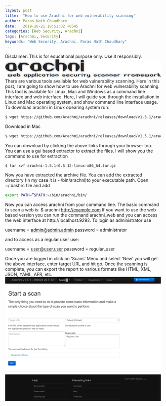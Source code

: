 ```yaml
---
layout: post
title:  "How to use Arachni for web vulnerability scanning"
author: Paras Nath Chaudhary
date:   2019-10-21 18:51:02 +0545
categories: [Web Security, Arachni]
tags: [Arachni, Security]
keywords: "Web Security, Arachni, Paras Nath Chaudhary"
---
```

Disclaimer: This is for educational purpose only. Use it responsibly.
![Arachni](/blog/assets/img/arachni.png)
There are various tools available for web vulnerability scanning. Here in this post, I am going to show how to use Arachni for web vulnerability scanning. This tool is available for Linux, Mac and Windows as a command line interface and web interface. Here, I will guide you through the installation in Linux and Mac operating system, and show command line interface usage.
To download arachni in Linux opearing system run:
<!--more-->
```bash
$ wget https://github.com/Arachni/arachni/releases/download/v1.5.1/arachni-1.5.1-0.5.12-linux-x86_64.tar.gz
```
Download in Mac
```bash
$ wget https://github.com/Arachni/arachni/releases/download/v1.5.1/arachni-1.5.1-0.5.12-darwin-x86_64.tar.gz
```
You can download by clicking the above links through your browser too. You can use a gui based extractor to extract the files. I will show you the command to use for extraction
```bash
$ tar xvf arachni-1.5.1–0.5.12-linux-x86_64.tar.gz
```
Now you have extracted the archive file. You can add the extracted directory (In my case it is ~/bin/arachni)to your executable path. Open ~/.bashrc file and add
```bash
export PATH=”$PATH:~/bin/arachni/bin/
```
Now you can access arachni from your command line. The basic command to scan a web is:
$ arachni http://example.com
If you want to use the web based version you can run the command arachni_web and you can access the web interface at http://localhost:9292. To login as administrator use

username = admin@admin.admin 
password = administrator

and to access as a regular user use:

username = user@user.user 
password = regular_user

Once you are logged in click on ‘Scans’ Menu and select ‘New’ you will get the above interface, enter target URL and hit go. Once the scanning is complete, you can export the report to various formats like HTML, XML, JSON, YAML, AFR, etc.
![Arachni](/blog/assets/img/arachni-web.png)